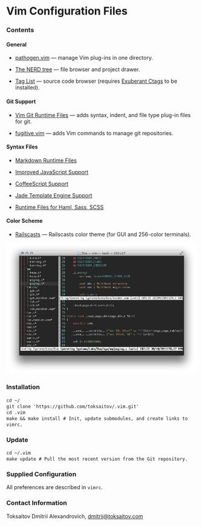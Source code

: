 Vim Configuration Files
=======================

### Contents

#### General

* [pathogen.vim](http://github.com/tpope/vim-pathogen) — manage Vim plug-ins in
  one directory.

* [The NERD tree](http://github.com/scrooloose/nerdtree) — file browser and
  project drawer.

* [Tag List](http://vim-taglist.sourceforge.net) — source code browser (requires
  [Exuberant Ctags](http://ctags.sourceforge.net) to be installed).

#### Git Support

* [Vim Git Runtime Files](http://github.com/tpope/vim-git) — adds syntax, indent,
  and file type plug-in files for git.

* [fugitive.vim](http://github.com/tpope/vim-fugitive) — adds Vim commands to
  manage git repositories.

#### Syntax Files

* [Markdown Runtime Files](http://github.com/tpope/vim-markdown)

* [Improved JavaScript Support](http://github.com/pangloss/vim-javascript)

* [CoffeeScript Support](http://github.com/kchmck/vim-coffee-script)

* [Jade Template Engine Support](http://github.com/digitaltoad/vim-jade)

* [Runtime Files for Haml, Sass, SCSS](http://github.com/tpope/vim-haml)

#### Color Scheme

* [Railscasts](http://www.vim.org/scripts/script.php?script_id=2175) —
  Railscasts color theme (for GUI and 256-color terminals).

![Screenshot of the Vim window](http://github.com/toksaitov/.vim/raw/master/Screenshot.png)

### Installation

    cd ~/
    git clone 'https://github.com/toksaitov/.vim.git'
    cd .vim
    make && make install # Init, update submodules, and create links to vimrc.

### Update

    cd ~/.vim
    make update # Pull the most recent version from the Git repository.

### Supplied Configuration

All preferences are described in `vimrc`.

### Contact Information

Toksaitov Dmitrii Alexandrovich, <dmitrii@toksaitov.com>

